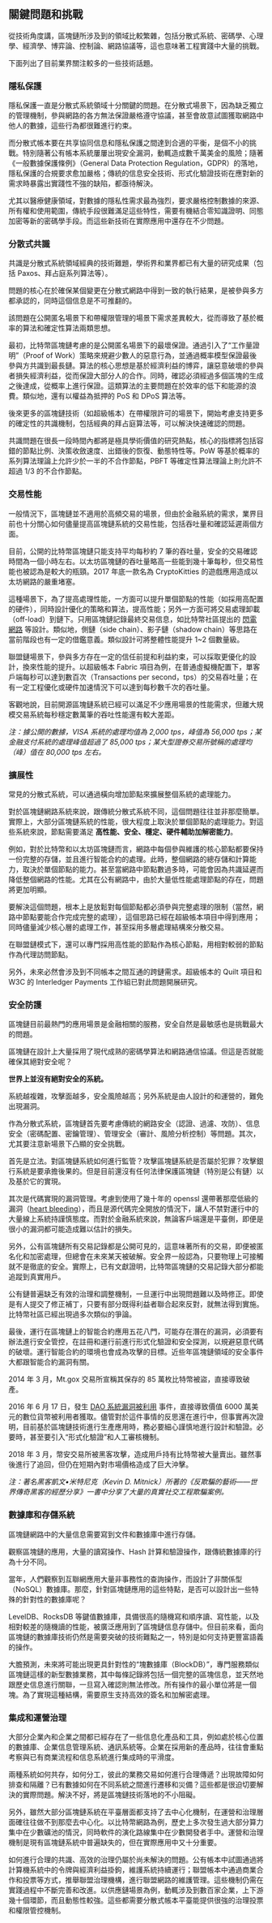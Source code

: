 ## 關鍵問題和挑戰

從技術角度講，區塊鏈所涉及到的領域比較繁雜，包括分散式系統、密碼學、心理學、經濟學、博弈論、控制論、網路協議等，這也意味著工程實踐中大量的挑戰。

下面列出了目前業界關注較多的一些技術話題。

### 隱私保護

隱私保護一直是分散式系統領域十分關鍵的問題。在分散式場景下，因為缺乏獨立的管理機制，參與網路的各方無法保證嚴格遵守協議，甚至會故意試圖獲取網路中他人的數據，這些行為都很難進行約束。

而分散式帳本要在共享協同信息和隱私保護之間達到合適的平衡，是個不小的挑戰。特別隨著公有帳本系統屢屢出現安全漏洞，動輒造成數千萬美金的風險；隨著《一般數據保護條例》（General Data Protection Regulation，GDPR）的落地，隱私保護的合規要求愈加嚴格；傳統的信息安全技術、形式化驗證技術在應對新的需求時暴露出實踐性不強的缺陷，都亟待解決。

尤其以醫療健康領域，對數據的隱私性需求最為強烈，要求嚴格控制數據的來源、所有權和使用範圍，傳統手段很難滿足這些特性，需要有機結合零知識證明、同態加密等新的密碼學手段。而這些新技術在實際應用中還存在不少問題。

### 分散式共識

共識是分散式系統領域經典的技術難題，學術界和業界都已有大量的研究成果（包括 Paxos、拜占庭系列算法等）。

問題的核心在於確保某個變更在分散式網路中得到一致的執行結果，是被參與多方都承認的，同時這個信息是不可推翻的。

該問題在公開匿名場景下和帶權限管理的場景下需求差異較大，從而導致了基於概率的算法和確定性算法兩類思想。

最初，比特幣區塊鏈考慮的是公開匿名場景下的最壞保證。通過引入了“工作量證明”（Proof of Work）策略來規避少數人的惡意行為，並通過概率模型保證最後參與方共識到最長鏈。算法的核心思想是基於經濟利益的博弈，讓惡意破壞的參與者損失經濟利益，從而保證大部分人的合作。同時，確認必須經過多個區塊的生成之後達成，從概率上進行保證。這類算法的主要問題在於效率的低下和能源的浪費。類似地，還有以權益為抵押的 PoS 和 DPoS 算法等。

後來更多的區塊鏈技術（如超級帳本）在帶權限許可的場景下，開始考慮支持更多的確定性的共識機制，包括經典的拜占庭算法等，可以解決快速確認的問題。

共識問題在很長一段時間內都將是極具學術價值的研究熱點，核心的指標將包括容錯的節點比例、決策收斂速度、出錯後的恢復、動態特性等。PoW 等基於概率的系列算法理論上允許少於一半的不合作節點，PBFT 等確定性算法理論上則允許不超過 1/3 的不合作節點。

### 交易性能

一般情況下，區塊鏈並不適用於高頻交易的場景，但由於金融系統的需求，業界目前也十分關心如何儘量提高區塊鏈系統的交易性能，包括吞吐量和確認延遲兩個方面。

目前，公開的比特幣區塊鏈只能支持平均每秒約 7 筆的吞吐量，安全的交易確認時間為一個小時左右。以太坊區塊鏈的吞吐量略高一些能到幾十筆每秒，但交易性能也被認為是較大的瓶頸。2017 年底一款名為 CryptoKitties 的遊戲應用造成以太坊網路的嚴重堵塞。

這種場景下，為了提高處理性能，一方面可以提升單個節點的性能（如採用高配置的硬件），同時設計優化的策略和算法，提高性能；另外一方面可將交易處理卸載（off-load）到鏈下。只用區塊鏈記錄最終交易信息，如比特幣社區提出的 [閃電網路](https://lightning.network/lightning-network-paper.pdf) 等設計。類似地，側鏈（side chain）、影子鏈（shadow chain）等思路在當前階段也有一定的借鑑意義。類似設計可將整體性能提升 1~2 個數量級。

聯盟鏈場景下，參與多方存在一定的信任前提和利益約束，可以採取更優化的設計，換來性能的提升。以超級帳本 Fabric 項目為例，在普通虛擬機配置下，單客戶端每秒可以達到數百次（Transactions per second，tps）的交易吞吐量；在有一定工程優化或硬件加速情況下可以達到每秒數千次的吞吐量。

客觀地說，目前開源區塊鏈系統已經可以滿足不少應用場景的性能需求，但離大規模交易系統每秒穩定數萬筆的吞吐性能還有較大差距。

*注：據公開的數據，VISA 系統的處理均值為 2,000 tps，峰值為 56,000 tps；某金融支付系統的處理峰值超過了 85,000 tps；某大型證券交易所號稱的處理均（峰）值在 80,000 tps 左右。*

### 擴展性

常見的分散式系統，可以通過橫向增加節點來擴展整個系統的處理能力。

對於區塊鏈網路系統來說，跟傳統分散式系統不同，這個問題往往並非那麼簡單。實際上，大部分區塊鏈系統的性能，很大程度上取決於單個節點的處理能力。對這些系統來說，節點需要滿足 **高性能、安全、穩定、硬件輔助加解密能力**。

例如，對於比特幣和以太坊區塊鏈而言，網路中每個參與維護的核心節點都要保持一份完整的存儲，並且進行智能合約的處理。此時，整個網路的總存儲和計算能力，取決於單個節點的能力。甚至當網路中節點數過多時，可能會因為共識延遲而降低整個網路的性能。尤其在公有網路中，由於大量低性能處理節點的存在，問題將更加明顯。

要解決這個問題，根本上是放鬆對每個節點都必須參與完整處理的限制（當然，網路中節點要能合作完成完整的處理），這個思路已經在超級帳本項目中得到應用；同時儘量減少核心層的處理工作，甚至採用多層處理結構來分散交易。

在聯盟鏈模式下，還可以專門採用高性能的節點作為核心節點，用相對較弱的節點作為代理訪問節點。

另外，未來必然會涉及到不同帳本之間互通的跨鏈需求。超級帳本的 Quilt 項目和 W3C 的 Interledger Payments 工作組已對此問題開展研究。

### 安全防護

區塊鏈目前最熱門的應用場景是金融相關的服務，安全自然是最敏感也是挑戰最大的問題。

區塊鏈在設計上大量採用了現代成熟的密碼學算法和網路通信協議。但這是否就能確保其絕對安全呢？

**世界上並沒有絕對安全的系統。**

系統越複雜，攻擊面越多，安全風險越高；另外系統是由人設計的和運營的，難免出現漏洞。

作為分散式系統，區塊鏈首先要考慮傳統的網路安全（認證、過濾、攻防）、信息安全（密碼配置、密鑰管理）、管理安全（審計、風險分析控制）等問題。其次，尤其要注意新場景下凸顯的安全挑戰。

首先是立法。對區塊鏈系統如何進行監管？攻擊區塊鏈系統是否屬於犯罪？攻擊銀行系統是要承擔後果的。但是目前還沒有任何法律保護區塊鏈（特別是公有鏈）以及基於它的實現。

其次是代碼實現的漏洞管理。考慮到使用了幾十年的 openssl 還帶著那麼低級的漏洞（[heart bleeding](https://heartbleed.com/)），而且是源代碼完全開放的情況下，讓人不禁對運行中的大量線上系統持謹慎態度。而對於金融系統來說，無論客戶端還是平臺側，即便是很小的漏洞都可能造成難以估計的損失。

另外，公有區塊鏈所有交易記錄都是公開可見的，這意味著所有的交易，即便被匿名化和加密處理，但總會在未來某天被破解。安全界一般認為，只要物理上可接觸就不是徹底的安全。實際上，已有文獻證明，比特幣區塊鏈的交易記錄大部分都能追蹤到真實用戶。

公有鏈普遍缺乏有效的治理和調整機制，一旦運行中出現問題難以及時修正。即使是有人提交了修正補丁，只要有部分既得利益者聯合起來反對，就無法得到實施。比特幣社區已經出現過多次類似的爭論。

最後，運行在區塊鏈上的智能合約應用五花八門，可能存在潛在的漏洞，必須要有辦法進行安全管控，在註冊和運行前進行形式化驗證和安全探測，以規避惡意代碼的破壞。運行智能合約的環境也會成為攻擊的目標。近些年區塊鏈領域的安全事件大都跟智能合約漏洞有關。

2014 年 3 月，Mt.gox 交易所宣稱其保存的 85 萬枚比特幣被盜，直接導致破產。

2016 年 6 月 17 日，發生 [DAO 系統漏洞被利用](https://blog.daohub.org/the-dao-is-under-attack-8d18ca45011b) 事件，直接導致價值 6000 萬美元的數位貨幣被利用者獲取。儘管對於這件事情的反思還在進行中，但事實再次證明，目前基於區塊鏈技術進行生產應用時，務必要細心謹慎地進行設計和驗證。必要時，甚至要引入“形式化驗證”和人工審核機制。

2018 年 3 月，幣安交易所被黑客攻擊，造成用戶持有比特幣被大量賣出。雖然事後進行了追回，但仍在短期內對市場價格造成了巨大沖擊。

*注：著名黑客凱文•米特尼克（Kevin D. Mitnick）所著的《反欺騙的藝術——世界傳奇黑客的經歷分享》一書中分享了大量的真實社交工程欺騙案例。*

### 數據庫和存儲系統

區塊鏈網路中的大量信息需要寫到文件和數據庫中進行存儲。

觀察區塊鏈的應用，大量的讀寫操作、Hash 計算和驗證操作，跟傳統數據庫的行為十分不同。

當年，人們觀察到互聯網應用大量非事務性的查詢操作，而設計了非關係型（NoSQL）數據庫。那麼，針對區塊鏈應用的這些特點，是否可以設計出一些特殊的針對性的數據庫呢？

LevelDB、RocksDB 等鍵值數據庫，具備很高的隨機寫和順序讀、寫性能，以及相對較差的隨機讀的性能，被廣泛應用到了區塊鏈信息存儲中。但目前來看，面向區塊鏈的數據庫技術仍然是需要突破的技術難點之一，特別是如何支持更豐富語義的操作。

大膽預測，未來將可能出現更具針對性的“塊數據庫（BlockDB）”，專門服務類似區塊鏈這樣的新型數據業務，其中每條記錄將包括一個完整的區塊信息，並天然地跟歷史信息進行關聯，一旦寫入確認則無法修改。所有操作的最小單位將是一個塊。為了實現這種結構，需要原生支持高效的簽名和加解密處理。

### 集成和運營治理

大部分企業內和企業之間都已經存在了一些信息化產品和工具，例如處於核心位置的數據庫、企業信息管理系統、通訊系統等。企業在採用新的產品時，往往會重點考察與已有商業流程和信息系統進行集成時的平滑度。

兩種系統如何共存，如何分工，彼此的業務交易如何進行合理傳遞？出現故障如何排查和隔離？已有數據如何在不同系統之間進行遷移和災備？這些都是很迫切要解決的實際問題。解決不好，將是區塊鏈技術落地的不小阻礙。

另外，雖然大部分區塊鏈系統在平臺層面都支持了去中心化機制，在運營和治理層面確往往做不到那麼去中心化。以比特幣網路為例，歷史上多次發生過大部分算力集中在少數礦池的情況，同時軟件的演化路線集中在少數開發者手中。運營和治理機制是現有區塊鏈系統中普遍缺失的，但在實際應用中又十分重要。

如何進行合理的共識、高效的治理仍屬於尚未解決的問題。公有帳本中試圖通過將計算機系統中的令牌與經濟利益掛鉤，維護系統持續運行；聯盟帳本中通過商業合作和投票等方式，推舉聯盟治理機構，進行聯盟網路的維護管理。這些機制仍需在實踐過程中不斷完善和改進。以供應鏈場景為例，動輒涉及到數百家企業，上下游幾十個環節，而且動態性較強。這些都需要分散式帳本平臺能提供很強的治理投票和權限管控機制。

